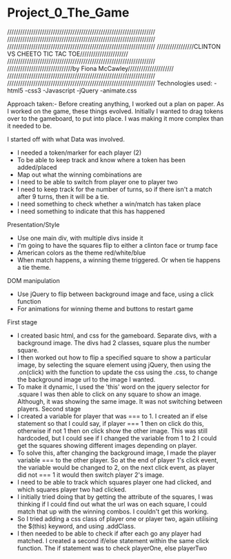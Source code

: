 # Project_0_The_Game
////////////////////////////////////////////////////////////////////
////////////////////////////////////////////////////////////////////
////////////////////////////////////////////////////////////////////
/////////////////CLINTON VS CHEETO TIC TAC TOE//////////////////////
////////////////////////////////////////////////////////////////////
//////////////////////////////by Fiona McCawley/////////////////////
////////////////////////////////////////////////////////////////////
////////////////////////////////////////////////////////////////////
Technologies used:
  -html5
  -css3
  -Javascript
  -jQuery
  -animate.css

Approach taken:-
Before creating anything, I worked out a plan on paper. As I worked
on the game, these things evolved. Initially I wanted to drag tokens over to
the gameboard, to put into place. I was making it more complex than it needed
to be.

I started off with what Data was involved.
  - I needed a token/marker for each player (2)
  - To be able to keep track and know where a token has been added/placed
  - Map out what the winning combinations are
  - I need to be able to switch from player one to player two
  - I need to keep track for the number of turns, so if there isn't a match
    after 9 turns, then it will be a tie.
  - I need something to check whether a win/match has taken place
  - I need something to indicate that this has happened

Presentation/Style
  - Use one main div, with multiple divs inside it
  - I'm going to have the squares flip to either a clinton face or trump face
  - American colors as the theme red/white/blue
  - When match happens, a winning theme triggered. Or when tie happens a tie theme.

DOM manipulation
  - Use jQuery to flip between background image and face, using a click function
  - For animations for winning theme and buttons to restart game

First stage
  - I created basic html, and css for the gameboard. Separate divs, with
    a background image. The divs had 2 classes, square plus the number square.
  - I then worked out how to flip a specified square to show a particular image, by
    selecting the square element using jQuery, then using the .on(click) with the function
    to update the css using the .css, to change the background image url to the image I wanted.
  - To make it dynamic, I used the 'this' word on the jquery selector for .square
    I was then able to click on any square to show an image. Although, it was
    showing the same image. It was not switching between players.
Second stage
  - I created a variable for player that was === to 1. I created an if else statement
    so that I could say, if player === 1 then on click do this, otherwise if not 1 then
    on click show the other image. This was still hardcoded, but I could see if I changed
    the variable from 1 to 2 I could get the squares showing different images depending on player.
  - To solve this, after changing the background image, I made the player variable === to the other player. So
    at the end of player 1's click event, the variable would be changed to 2, on the next click event, as player
    did not === 1 it would then switch player 2's image.
  - I need to be able to track which squares player one had clicked, and which squares player two had clicked.
  - I initially tried doing that by getting the attribute of the squares, I was thinking if I could find out what
    the url was on each square, I could match that up with the winning combos. I couldn't get this working.
  - So I tried adding a css class of player one or player two, again utilising the $(this) keyword, and using
    .addClass.
  - I then needed to be able to check if after each go any player had matched. I created a second if/else statement within
    the same click function. The if statement was to check playerOne, else playerTwo 
